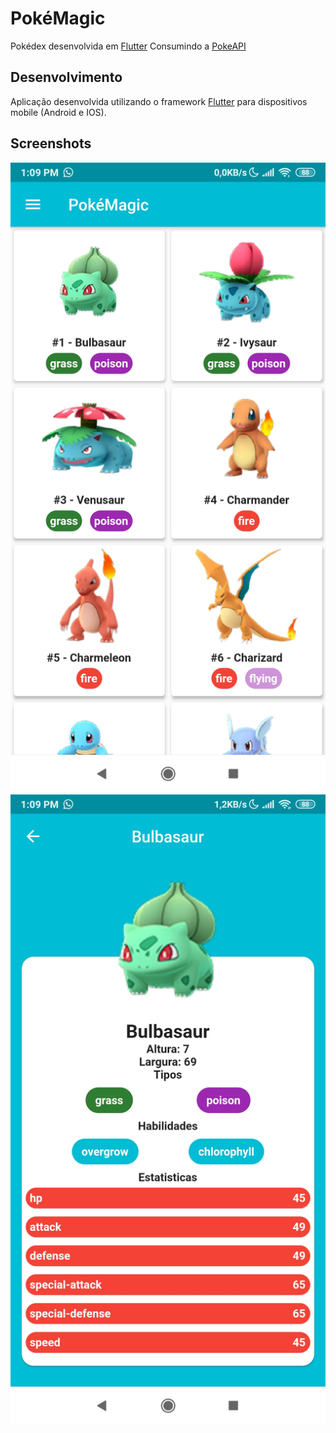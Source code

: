 # PokéMagic
Pokédex desenvolvida em [Flutter](https://flutter.dev/) Consumindo a [PokeAPI](https://pub.dev/packages/pokeapi)

## Desenvolvimento

Aplicação desenvolvida utilizando o framework [Flutter](https://flutter.dev/) para dispositivos mobile (Android e IOS).

## Screenshots

![Principal](screenshots/principal.jpg)
![Detalhes](screenshots/detalhes.jpg)

